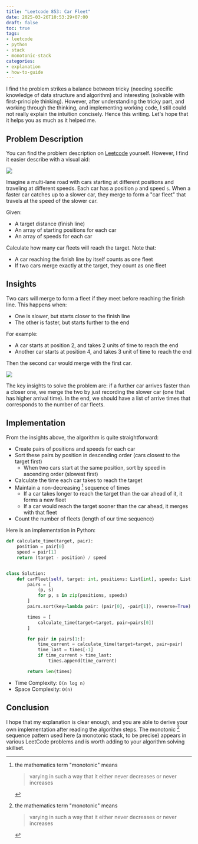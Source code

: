 ```yaml
---
title: "Leetcode 853: Car Fleet"
date: 2025-03-26T10:53:29+07:00
draft: false
toc: true
tags:
- leetcode
- python
- stack
- monotonic-stack
categories:
- explanation
- how-to-guide
---
```


I find the problem strikes a balance between tricky (needing specific knowledge
of data structure and algorithm) and interesting (solvable with first-principle
thinking). However, after understanding the tricky part, and working through the
thinking, and implementing working code, I still could not really explain the
intuition concisely. Hence this writing. Let's hope that it helps you as much as
it helped me.

## Problem Description

You can find the problem description on
[Leetcode](https://leetcode.com/problems/car-fleet/description/) yourself.
However, I find it easier describe with a visual aid:

![](../images/leetcode-853-car-fleet.png)

Imagine a multi-lane road with cars starting at different positions and
traveling at different speeds. Each car has a position `p` and speed `s`. When a
faster car catches up to a slower car, they merge to form a "car fleet" that
travels at the speed of the slower car.

Given:

- A target distance (finish line)
- An array of starting positions for each car
- An array of speeds for each car

Calculate how many car fleets will reach the target. Note that:

- A car reaching the finish line by itself counts as one fleet
- If two cars merge exactly at the target, they count as one fleet

## Insights

Two cars will merge to form a fleet if they meet before reaching the finish
line. This happens when:

- One is slower, but starts closer to the finish line
- The other is faster, but starts further to the end

For example:

- A car starts at position 2, and takes 2 units of time to reach the end
- Another car starts at position 4, and takes 3 unit of time to reach the end

Then the second car would merge with the first car.

![](../images/leetcode-853-car-fleet-intuition.png)

The key insights to solve the problem are: if a further car arrives faster than
a closer one, we merge the two by just recording the slower car (one that has
higher arrival time). In the end, we should have a list of arrive times that
corresponds to the number of car fleets.

## Implementation

From the insights above, the algorithm is quite straightforward:

- Create pairs of positions and speeds for each car
- Sort these pairs by position in descending order (cars closest to the target
  first)
   - When two cars start at the same position, sort by speed in ascending order
     (slowest first)
- Calculate the time each car takes to reach the target
- Maintain a non-decreasing [^monotonic] sequence of times
   - If a car takes longer to reach the target than the car ahead of it, it
     forms a new fleet
   - If a car would reach the target sooner than the car ahead, it merges with
     that fleet
- Count the number of fleets (length of our time sequence)

Here is an implementation in Python:

```python
def calculate_time(target, pair):
    position = pair[0]
    speed = pair[1]
    return (target - position) / speed


class Solution:
    def carFleet(self, target: int, positions: List[int], speeds: List[int]) -> int:
        pairs = [
            (p, s)
            for p, s in zip(positions, speeds)
        ]
        pairs.sort(key=lambda pair: (pair[0], -pair[1]), reverse=True)

        times = [
            calculate_time(target=target, pair=pairs[0])
        ]

        for pair in pairs[1:]:
            time_current = calculate_time(target=target, pair=pair)
            time_last = times[-1]
            if time_current > time_last:
                times.append(time_current)

        return len(times)
```

- Time Complexity: `O(n log n)`
- Space Complexity: `O(n)`

## Conclusion

I hope that my explanation is clear enough, and you are able to derive your own
implementation after reading the algorithm steps. The monotonic [^monotonic]
sequence pattern used here (a monotonic stack, to be precise) appears in
various LeetCode problems and is worth adding to your algorithm solving
skillset.

[^monotonic]: the mathematics term "monotonic" means

    > varying in such a way that it either never decreases or never increases

